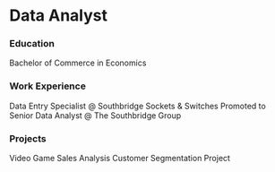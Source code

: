 # Data Analyst

### Education
Bachelor of Commerce in Economics

### Work Experience
Data Entry Specialist @ Southbridge Sockets & Switches
Promoted to Senior Data Analyst @ The Southbridge Group

### Projects
Video Game Sales Analysis
Customer Segmentation Project
